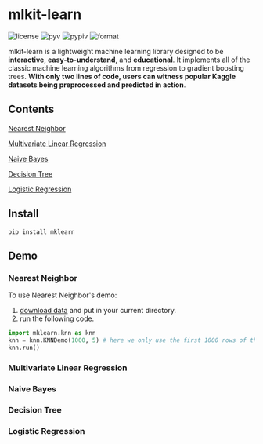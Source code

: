 mlkit-learn
===========
![license](https://img.shields.io/github/license/ryanxjhan/mlkit-learn.svg)
![pyv](https://img.shields.io/pypi/pyversions/mklearn.svg)
![pypiv](https://img.shields.io/pypi/v/mklearn.svg?color=green)
![format](https://img.shields.io/pypi/format/mklearn.svg)

mlkit-learn is a lightweight machine learning library designed to be **interactive**, **easy-to-understand**, and **educational**. It implements all of the classic machine learning algorithms from regression to gradient boosting trees. **With only two lines of code, users can witness popular Kaggle datasets being preprocessed and predicted in action**.


## Contents
[Nearest Neighbor](#nearest-neighbor)

[Multivariate Linear Regression](#multivariate-linear-regression)

[Naive Bayes](#naive-bayes)

[Decision Tree](#decision-tree)

[Logistic Regression](#logistic-regression)


## Install
`pip install mklearn`


## Demo


### Nearest Neighbor
To use Nearest Neighbor's demo:
1. [download data](https://www.kaggle.com/c/digit-recognizer/data) and put in your current directory.
2. run the following code.
```python
import mklearn.knn as knn
knn = knn.KNNDemo(1000, 5) # here we only use the first 1000 rows of the data and set k = 5.
knn.run() 
```
### Multivariate Linear Regression
### Naive Bayes
### Decision Tree
### Logistic Regression



